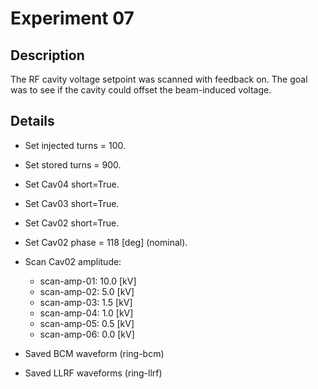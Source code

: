 # Experiment 07


## Description

The RF cavity voltage setpoint was scanned with feedback on. The goal was to see if the cavity could offset the beam-induced voltage.


## Details

- Set injected turns = 100.
- Set stored turns = 900.
- Set Cav04 short=True.
- Set Cav03 short=True.
- Set Cav02 short=True.
- Set Cav02 phase = 118 [deg] (nominal).
- Scan Cav02 amplitude:
    - scan-amp-01: 10.0 [kV]
    - scan-amp-02:  5.0 [kV]
    - scan-amp-03:  1.5 [kV]
    - scan-amp-04:  1.0 [kV]
    - scan-amp-05:  0.5 [kV]
    - scan-amp-06:  0.0 [kV]

- Saved BCM waveform (ring-bcm)
- Saved LLRF waveforms (ring-llrf)
